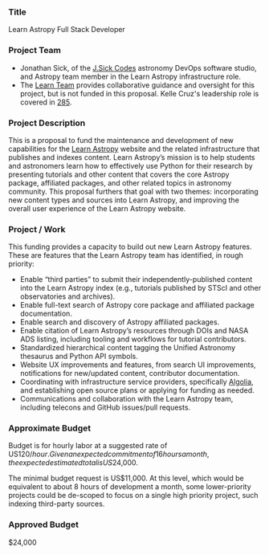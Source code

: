 ### Title

Learn Astropy Full Stack Developer

### Project Team

- Jonathan Sick, of the [J.Sick Codes](https://www.jsick.codes) astronomy DevOps
  software studio, and Astropy team member in the Learn Astropy
  infrastructure role.
- The [Learn Team](https://www.astropy.org/team.html) provides collaborative
  guidance and oversight for this project, but is not funded in this proposal.
  Kelle Cruz's leadership role is covered in
  [285](https://github.com/astropy/astropy-project/pull/285).

### Project Description

This is a proposal to fund the maintenance and development of new capabilities
for the [Learn Astropy](https://learn.astropy.org) website and the related
infrastructure that publishes and indexes content. Learn Astropy’s mission is to
help students and astronomers learn how to effectively use Python for their
research by presenting tutorials and other content that covers the core Astropy
package, affiliated packages, and other related topics in astronomy community.
This proposal furthers that goal with two themes: incorporating new content
types and sources into Learn Astropy, and improving the overall user experience
of the Learn Astropy website.

### Project / Work

This funding provides a capacity to build out new Learn Astropy features. These
are features that the Learn Astropy team has identified, in rough priority:

- Enable “third parties” to submit their independently-published content into
  the Learn Astropy index (e.g., tutorials published by STScI and other
  observatories and archives).
- Enable full-text search of Astropy core package and affiliated package
  documentation.
- Enable search and discovery of Astropy affiliated packages.
- Enable citation of Learn Astropy’s resources through DOIs and NASA ADS
  listing, including tooling and workflows for tutorial contributors.
- Standardized hierarchical content tagging the Unified Astronomy thesaurus and
  Python API symbols.
- Website UX improvements and features, from search UI improvements,
  notifications for new/updated content, contributor documentation.
- Coordinating with infrastructure service providers, specifically
  [Algolia](https://www.algolia.com), and establishing
  open source plans or applying for funding as needed.
- Communications and collaboration with the Learn Astropy team, including
  telecons and GitHub issues/pull requests.

### Approximate Budget

Budget is for hourly labor at a suggested rate of US$120/hour. Given an expected
commitment of 16 hours a month, the expected estimated total is US$24,000.

The minimal budget request is US$11,000. At this level, which would be
equivalent to about 8 hours of development a month, some lower-priority projects
could be de-scoped to focus on a single high priority project, such indexing
third-party sources.

### Approved Budget
$24,000
